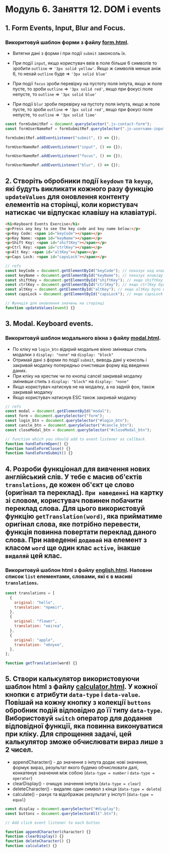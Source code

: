 # Модуль 6. Заняття 12. DOM i events

## 1. Form Events, Input, Blur and Focus.

### Викоритовуй шаблон форми з файлу [form.html](./form.html).

- Витягни дані з форми і при події `submit` законсоль їх.

- При події `input`, якщо користувач ввів в поле більше 6 символів то зробити `outline` => `'3px solid yellow'`. Якщо ж символів менше аніж 6, то нехай `outline` буде => `'3px solid blue'`

- При події `focus` зроби перевірку на пустоту поля інпута, якщо ж поле пусте, то зроби `outline` => `'3px solid red'`, якщо при фокусі поле непусте, то
  `outline` => `'3px solid blue'`

- При події `blur` зроби перевірку на пустоту поля інпута, якщо ж поле пусте, то зроби `outline` => `'3px solid red'`, якщо при фокусі поле непусте, то
  `outline` => `'3px solid lime'`

```js
const formSubmitRef = document.querySelector(".js-contact-form");
const formUserNameRef = formSubmitRef.querySelector(".js-username-input");

formSubmitRef.addEventListener("submit", () => {});

formUserNameRef.addEventListener("input", () => {});

formUserNameRef.addEventListener("focus", () => {});

formUserNameRef.addEventListener("blur", () => {});
```

## 2. Створіть обробники події `keydown` та `keyup`, якi будуть викликати кожного разу функцію `updateValues` для оновлення контенту елементів на сторінці, коли користувач натискає чи відпускає клавішу на клавіатурі.

```html
<h1>Keyboard Events Exercise</h1>
<p>Press any key to see the key code and key name below:</p>
<p>Key Code: <span id="keyCode"></span></p>
<p>Key Name: <span id="keyName"></span></p>
<p>Shift Key: <span id="shiftKey"></span></p>
<p>Ctrl Key: <span id="ctrlKey"></span></p>
<p>Alt Key: <span id="altKey"></span></p>
<p>Caps Lock: <span id="capsLock"></span></p>
```

```js
// refs
const keyCode = document.getElementById("keyCode"); // показує код клавіші на яку було нажато
const keyName = document.getElementById("keyName"); // показує клавішу на яку було нажато
const shiftKey = document.getElementById("shiftKey"); // якщо shiftKey було нажато показує 'Pressed' інакше 'Not Pressed'
const ctrlKey = document.getElementById("ctrlKey"); // якщо ctrlKey було нажато показує 'Pressed' інакше 'Not Pressed'
const altKey = document.getElementById("altKey"); // якщо altKey було нажато показує 'Pressed' інакше 'Not Pressed'
const capsLock = document.getElementById("capsLock"); // якщо capsLock увімкнено показує 'On' інакше 'Off'

// Функція для оновлення значень на сторінці
function updateValues(event) {}
```

## 3. Modal. Keyboard events.

### Викоритовуй шаблон модального вікна з файлу [modal.html](./modal.html).

- По кліку на `login_btn` відкрий модальне вікно змінивши стиль модалки з `display: "none"` на `display: "block" `
- Отримай дані з форми по події `submit`, виводь дані у консоль і закривай модалку попередньо очистивши форму від введених даних.
- При кліку на хрестик чи по кнопці cancel закривай модалку змінивши стиль з `display: "block"` на `display: "none" `
- Якщо користувач натиснув не на модалку, а на задній фон, також закривай модалку
- Якщо користувач натиснув ESC також закривай модалку

```js
// refs
const modal = document.getElementById("modal");
const form = document.querySelector("form");
const login_btn = document.querySelector("#login_btn");
const cancle_btn = document.querySelector("#cancle_btn");
const closeModal_btn = document.querySelector("#closeModal_btn");

// function which you should add to event listener as callback
function handleFormOpen() {}
function handleFormClose() {}
function handleFormSubmit() {}
```

## 4. Розроби функціонал для вивчення нових англійський слів. У тебе є масив об'єктів `translations`, де кожен об'єкт це слово (оригінал та переклад). `При наведенні` на картку зі словом, користувач повинен побачити переклад слова. Для цього використовуй функцію `getTranslation(word)`, яка прийматиме оригінал слова, яке потрібно перевести, функція повинна повертати переклад даного слова. При наведенні `додавай` на елемент з класом `word` ще один клас `active`, інакше `видаляй` цей клас. 

### Викоритовуй шаблон html з файлу [english.html](./english.html). Наповни список `list` елементами, словами, які є в масиві `translations`.

```js
const translations = [
  {
    original: "hello",
    translation: "привіт",
  },
  {
    original: "flower",
    translation: "квітка",
  },
  {
    original: "apple",
    translation: "яблуко",
  },
];

function getTranslation(word) {}
```

## 5. Створи калькулятор використовуючи шаблон html з файлу [calculator.html](./calculator.html). У кожної кнопки є атрибути `data-type` i `data-value`. Повішай на кожну кнопку з колекції `buttons` обробник подій відповідно до її типу `data-type`. Вибористовуй `switch` оператор для додання відповідної функції, яка повинна виконуватися при кліку. Для спрощення задачі, цей калькулятор зможе обчислювати вираз лише з 2 чисел.

- appendCharacter() - до значення з інпута додає нові значення, формує вираз, результат якого будемо обчислювати далі, конкатенує значення між собою (`data-type = number` і `data-type = operator`)
- clearDisplay() - очищує значення інпута (`data-type = clear`)
- deleteCharacter() - видаляє один символ з кінця (`data-type = delete`)
- calculate() - рахує та відображає результат у інспуті (`data-type = equal`)

```js
const display = document.querySelector("#display");
const buttons = document.querySelectorAll(".btn");

// Add click event listener to each button

function appendCharacter(character) {}
function clearDisplay() {}
function deleteCharacter() {}
function calculate() {}
```
